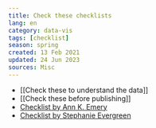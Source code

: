 ```yaml
---
title: Check these checklists
lang: en
category: data-vis
tags: [checklist]
season: spring
created: 13 Feb 2021
updated: 24 Jun 2023
sources: Misc
---
```


- [[Check these to understand the data]]
- [[Check these before publishing]]
- [Checklist by Ann K. Emery](https://depictdatastudio.com/data-visualization-design-process-step-by-step-guide-for-beginners/)
- [Checklist by Stephanie Evergreen](../../assets/files/Checklist.pdf)